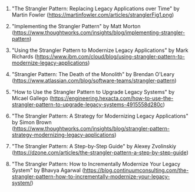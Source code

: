 

1. "The Strangler Pattern: Replacing Legacy Applications over Time" by Martin Fowler (https://martinfowler.com/articles/stranglerFig1.png)

2. "Implementing the Strangler Pattern" by Matt Morton (https://www.thoughtworks.com/insights/blog/implementing-strangler-pattern)

3. "Using the Strangler Pattern to Modernize Legacy Applications" by Mark Richards (https://www.ibm.com/cloud/blog/using-strangler-pattern-to-modernize-legacy-applications)

4. "Strangler Pattern: The Death of the Monolith" by Brendan O'Leary (https://www.atlassian.com/blog/software-teams/strangler-pattern)

5. "How to Use the Strangler Pattern to Upgrade Legacy Systems" by Micael Gallego (https://engineering.hexacta.com/how-to-use-the-strangler-pattern-to-upgrade-legacy-systems-4915558d280c)

6. "The Strangler Pattern: A Strategy for Modernizing Legacy Applications" by Simon Brown (https://www.thoughtworks.com/insights/blog/strangler-pattern-strategy-modernizing-legacy-applications)

7. "The Strangler Pattern: A Step-by-Step Guide" by Alexey Zvolinskiy (https://dzone.com/articles/the-strangler-pattern-a-step-by-step-guide) 

8. "The Strangler Pattern: How to Incrementally Modernize Your Legacy System" by Bhavya Agarwal (https://blog.continuumconsulting.com/the-strangler-pattern-how-to-incrementally-modernize-your-legacy-system/)